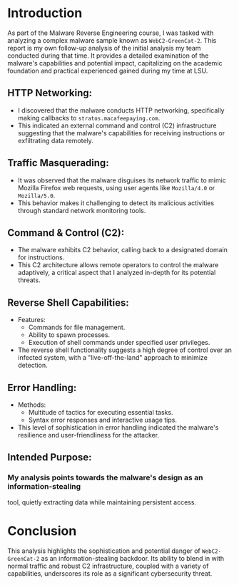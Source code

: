 # Introduction
As part of the Malware Reverse Engineering course, I was tasked with
analyzing a complex malware sample known as `WebC2-GreenCat-2`.
This report is my own follow-up analysis of the initial analysis my team 
conducted during that time. It provides a detailed examination of the 
malware's capabilities and potential impact, capitalizing on the academic
foundation and practical experienced gained during my time at LSU.

## HTTP Networking:
* I discovered that the malware conducts HTTP networking,
specifically making callbacks to `stratos.macafeepaying.com`.
* This indicated an external command and control (C2) infrastructure
suggesting that the malware's capabilities for receiving instructions
or exfiltrating data remotely.

## Traffic Masquerading:
* It was observed that the malware disguises its network traffic to
mimic Mozilla Firefox web requests, using user agents like
`Mozilla/4.0` or `Mozilla/5.0`.
* This behavior makes it challenging to detect its malicious activities
through standard network monitoring tools.

## Command & Control (C2):
* The malware exhibits C2 behavior, calling back to a designated 
domain for instructions.
* This C2 architecture allows remote operators to control the 
malware adaptively, a critical aspect that I analyzed in-depth 
for its potential threats.

## Reverse Shell Capabilities:
* Features:
	* Commands for file management.
	* Ability to spawn processes.
	* Execution of shell commands under specified user privileges.
* The reverse shell functionality suggests a high degree of control over
an infected system, with a "live-off-the-land" approach to minimize
detection.

## Error Handling:
* Methods:
	* Multitude of tactics for executing essential tasks.
	* Syntax error responses and interactive usage tips.
* This level of sophistication in error handling indicated the
malware's resilience and user-friendliness for the attacker.

## Intended Purpose:
### My analysis points towards the malware's design as an information-stealing 
tool, quietly extracting data while maintaining persistent
access.

# Conclusion
This analysis highlights the sophistication and potential danger
of `WebC2-GreenCat-2` as an information-stealing backdoor. Its ability
to blend in with normal traffic and robust C2 infrastructure,
coupled with a variety of capabilities, underscores its role as a
significant cybersecurity threat. 
